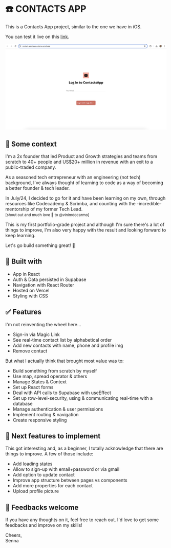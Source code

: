 <h1>☎️ CONTACTS APP</h1>

<p>This is a Contacts App project, similar to the one we have in iOS. </p>

<p>You can test it live on this <a href="https://contact-app-taupe-sigma.vercel.app/">link</a>.</p>

<img src="public/HomePage.png"/>

<h2>🧭 Some context</h2>
<p>I'm a 2x founder that led Product and Growth strategies and teams from scratch to 40+ people and US$20+ million in revenue with an exit to a public-traded company.</p>
<p>As a seasoned tech entrepreneur with an engineering (not tech) background, I've always thought of learning to code as a way of becoming a better founder & tech leader. </p>
<p>In July/24, I decided to go for it and have been learning on my own, through resources like Codecademy & Scrimba, and counting with the -incredible- mentorship of my former Tech Lead. <br/><small>[shout out and much love 💜 to @vinimdocarmo]</small></p> 
<p>This is my first portfolio-grade project and although I'm sure there's a lot of things to improve, I'm also very happy with the result and looking forward to keep learning.</p>
<p>Let's go build something great! 🤘</p>

<h2>🧰 Built with</h2>
<ul>
    <li>App in React</li>
    <li>Auth & Data persisted in Supabase</li>
    <li>Navigation with React Router</li>
    <li>Hosted on Vercel</li>
    <li>Styling with CSS</li>
</ul>

<h2>✅ Features</h2>
I'm not reinventing the wheel here...
<ul>
    <li>Sign-in via Magic Link</li>
    <li>See real-time contact list by alphabetical order</li>
    <li>Add new contacts with name, phone and profile img</li>
    <li>Remove contact</li>
</ul>

<div>
But what I actually think that brought most value was to:
<ul>
    <li>Build something from scratch by myself</li>
    <li>Use map, spread operator & others</li>
    <li>Manage States & Context</li>
    <li>Set up React forms</li>
    <li>Deal with API calls to Supabase with useEffect</li>
    <li>Set up row-level-security, using & communicating real-time with a database</li>
    <li>Manage authentication & user permissions</li>
    <li>Implement routing & navigation</li>
    <li>Create responsive styling</li>
</ul>
</div>

<h2>🔮 Next features to implement</h2>
This got interesting and, as a beginner, I totally acknowledge that there are things to improve. A few of those include: 
<ul>
    <li>Add loading states</li>
    <li>Allow to sign-up with email+password or via gmail</li>
    <li>Add option to update contact</li>
    <li>Improve app structure between pages vs components</li>
    <li>Add more properties for each contact</li>
    <li>Upload profile picture</li>
</ul>

<h2>💬 Feedbacks welcome</h2>
<p>If you have any thoughts on it, feel free to reach out. I'd love to get some feedbacks and improve on my skills!</p>
Cheers,
<br/>
Senna
